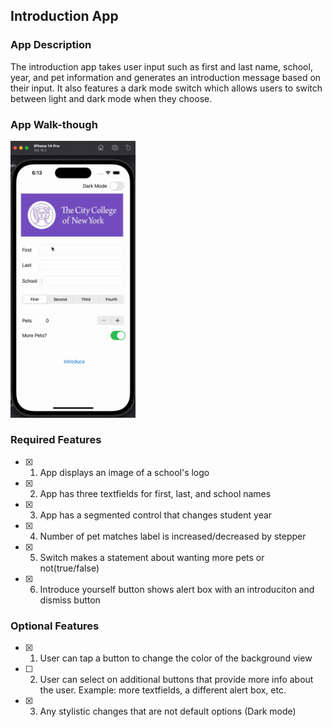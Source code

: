 ## Introduction App

### App Description

The introduction app takes user input such as first and last name, school, year, and pet information and generates an introduction message based on their input. It also features a dark mode switch which allows users to switch between light and dark mode when they choose.

### App Walk-though

<img src="demo.gif" width=200><br>

### Required Features

- [x] 1. App displays an image of a school's logo
- [x] 2. App has three textfields for first, last, and school names
- [x] 3. App has a segmented control that changes student year
- [x] 4. Number of pet matches label is increased/decreased by stepper
- [x] 5. Switch makes a statement about wanting more pets or not(true/false) 
- [x] 6. Introduce yourself button shows alert box with an introduciton and dismiss button

### Optional Features

- [x] 1. User can tap a button to change the color of the background view
- [ ] 2. User can select on additional buttons that provide more info about the user. Example: more textfields, a different alert box, etc.
- [x] 3. Any stylistic changes that are not default options (Dark mode)
